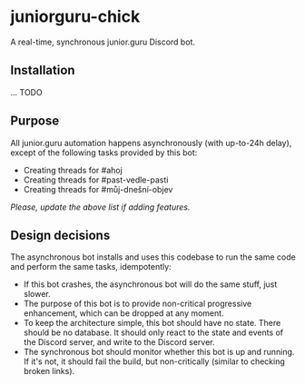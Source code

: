 # juniorguru-chick

A real-time, synchronous junior.guru Discord bot.

## Installation

... TODO

## Purpose

All junior.guru automation happens asynchronously (with up-to-24h delay), except of the following tasks provided by this bot:

- Creating threads for #ahoj
- Creating threads for #past-vedle-pasti
- Creating threads for #můj-dnešní-objev

_Please, update the above list if adding features._

## Design decisions

The asynchronous bot installs and uses this codebase to run the same code and perform the same tasks, idempotently:

- If this bot crashes, the asynchronous bot will do the same stuff, just slower.
- The purpose of this bot is to provide non-critical progressive enhancement, which can be dropped at any moment.
- To keep the architecture simple, this bot should have no state. There should be no database. It should only react to the state and events of the Discord server, and write to the Discord server.
- The synchronous bot should monitor whether this bot is up and running. If it's not, it should fail the build, but non-critically (similar to checking broken links).

